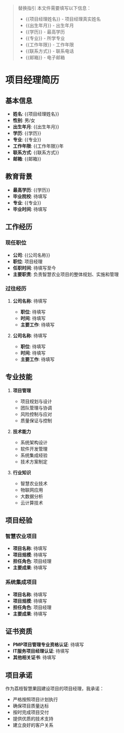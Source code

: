 > 替换指引
> 本文件需要填写以下信息：
> - {{项目经理姓名}} - 项目经理真实姓名
> - {{出生年月}} - 出生年月
> - {{学历}} - 最高学历
> - {{专业}} - 所学专业
> - {{工作年限}} - 工作年限
> - {{联系方式}} - 联系电话
> - {{邮箱}} - 电子邮箱

# 项目经理简历

## 基本信息
- **姓名**: {{项目经理姓名}}
- **性别**: 男/女
- **出生年月**: {{出生年月}}
- **学历**: {{学历}}
- **专业**: {{专业}}
- **工作年限**: {{工作年限}}年
- **联系方式**: {{联系方式}}
- **邮箱**: {{邮箱}}

## 教育背景
- **最高学历**: {{学历}}
- **毕业院校**: 待填写
- **专业**: {{专业}}
- **毕业时间**: 待填写

## 工作经历
### 现任职位
- **公司**: {{公司名称}}
- **职位**: 项目经理
- **任职时间**: 待填写至今
- **主要职责**: 负责智慧农业项目的整体规划、实施和管理

### 过往经历
1. **公司名称**: 待填写
   - **职位**: 待填写
   - **时间**: 待填写
   - **主要工作**: 待填写

2. **公司名称**: 待填写
   - **职位**: 待填写
   - **时间**: 待填写
   - **主要工作**: 待填写

## 专业技能
1. **项目管理**
   - 项目规划与设计
   - 团队管理与协调
   - 风险控制与应对
   - 质量保证与控制

2. **技术能力**
   - 系统架构设计
   - 软件开发管理
   - 系统集成经验
   - 技术方案制定

3. **行业知识**
   - 智慧农业技术
   - 物联网应用
   - 大数据分析
   - 云计算技术

## 项目经验
### 智慧农业项目
- **项目名称**: 待填写
- **项目规模**: 待填写
- **担任角色**: 项目经理
- **主要成果**: 待填写

### 系统集成项目
- **项目名称**: 待填写
- **项目规模**: 待填写
- **担任角色**: 项目经理
- **主要成果**: 待填写

## 证书资质
- **PMP项目管理专业资格认证**: 待填写
- **IT服务项目经理认证**: 待填写
- **其他相关证书**: 待填写

## 项目承诺
作为荔枝智慧果园建设项目的项目经理，我承诺：
- 严格按照项目计划执行
- 确保项目质量达标
- 按时完成项目交付
- 提供优质的技术支持
- 建立良好的客户关系
